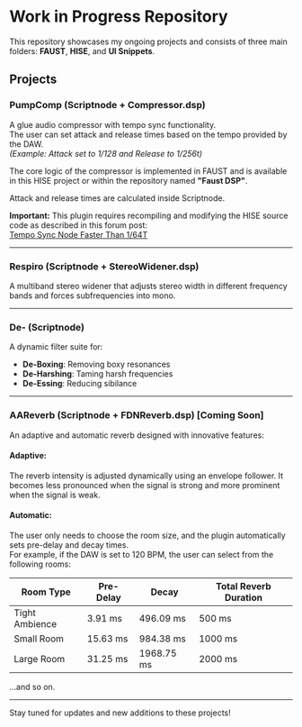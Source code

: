 # Work in Progress Repository

This repository showcases my ongoing projects and consists of three main folders: **FAUST**, **HISE**, and **UI Snippets**.

## Projects

### PumpComp (Scriptnode + Compressor.dsp)
A glue audio compressor with tempo sync functionality.  
The user can set attack and release times based on the tempo provided by the DAW.  
*(Example: Attack set to 1/128 and Release to 1/256t)*  

The core logic of the compressor is implemented in FAUST and is available in this HISE project or within the repository named **"Faust DSP"**.

Attack and release times are calculated inside Scriptnode.  

**Important:** This plugin requires recompiling and modifying the HISE source code as described in this forum post:  
[Tempo Sync Node Faster Than 1/64T](https://forum.hise.audio/topic/10664/tempo_sync-node-faster-than-1-64t)

---

### Respiro (Scriptnode + StereoWidener.dsp)
A multiband stereo widener that adjusts stereo width in different frequency bands and forces subfrequencies into mono.

---

### De- (Scriptnode)
A dynamic filter suite for:  
- **De-Boxing**: Removing boxy resonances  
- **De-Harshing**: Taming harsh frequencies  
- **De-Essing**: Reducing sibilance

---

### AAReverb (Scriptnode + FDNReverb.dsp) [Coming Soon]
An adaptive and automatic reverb designed with innovative features:  

#### Adaptive:  
The reverb intensity is adjusted dynamically using an envelope follower. It becomes less pronounced when the signal is strong and more prominent when the signal is weak.

#### Automatic:  
The user only needs to choose the room size, and the plugin automatically sets pre-delay and decay times.  
For example, if the DAW is set to 120 BPM, the user can select from the following rooms:  

| Room Type           | Pre-Delay   | Decay         | Total Reverb Duration |
|---------------------|-------------|---------------|-----------------------|
| Tight Ambience      | 3.91 ms     | 496.09 ms     | 500 ms               |
| Small Room          | 15.63 ms    | 984.38 ms     | 1000 ms              |
| Large Room          | 31.25 ms    | 1968.75 ms    | 2000 ms              |

...and so on.

---

Stay tuned for updates and new additions to these projects!
